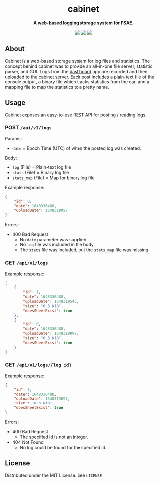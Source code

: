 <div align="center">

# cabinet

<p>
  <b>A web-based logging storage system for FSAE.</b>
</p>

[![](https://github.com/illinois-tech-motorsports/cabinet/actions/workflows/build.yml/badge.svg)](https://github.com/illinois-tech-motorsports/cabinet/actions/workflows/build.yml)
[![](https://img.shields.io/github/license/illinois-tech-motorsports/cabinet)](https://github.com/illinois-tech-motorsports/cabinet/blob/main/LICENSE)
[![](https://img.shields.io/tokei/lines/github/illinois-tech-motorsports/cabinet)](https://github.com/illinois-tech-motorsports/cabinet)
</div>

## About
Cabinet is a web-based storage system for log files and statistics. The concept behind cabinet was to provide an all-in-one file server, statistic parser, and GUI. Logs from the [dashboard](https://github.com/illinois-tech-motorsports/dashboard-2022) app are recorded and then uploaded to the cabinet server. Each post includes a plain-text file of the console output, a binary file which tracks statistics from the car, and a mapping file to map the statistics to a pretty name.

## Usage
Cabinet exposes an easy-to-use REST API for posting / reading logs.

### **POST** `/api/v1/logs`

Params:
* `date` = Epoch Time (UTC) of when the posted log was created.

Body:
* `log` (File) = Plain-text log file
* `stats` (File) = Binary log file
* `stats_map` (File) = Map for binary log file

Example response:
```json
{
    "id": 0,
    "date": 1648336488,
    "uploadDate": 1648319097
}
```
Errors:
* 400 Bad Request
  * No `date` parameter was supplied.
  * No `log` file was included in the body.
  * The `stats` file was included, but the `stats_map` file was missing.

### **GET** `/api/v1/logs`

Example response:
```json
[
    {
        "id": 1,
        "date": 1648336488,
        "uploadDate": 1648319545,
        "size": "8.3 KiB",
        "doesSheetExist": true
    },
    {
        "id": 0,
        "date": 1648336488,
        "uploadDate": 1648319097,
        "size": "8.3 KiB",
        "doesSheetExist": true
    }
]
```

### **GET** `/api/v1/logs/{log id}`

Example response:
```json
{
    "id": 0,
    "date": 1648336488,
    "uploadDate": 1648319097,
    "size": "8.3 KiB",
    "doesSheetExist": true
}
```
Errors:
* 400 Bad Request
  * The specified id is not an integer.
* 404 Not Found
  * No log could be found for the specified id.
## License

Distributed under the MIT License. See `LICENSE`
